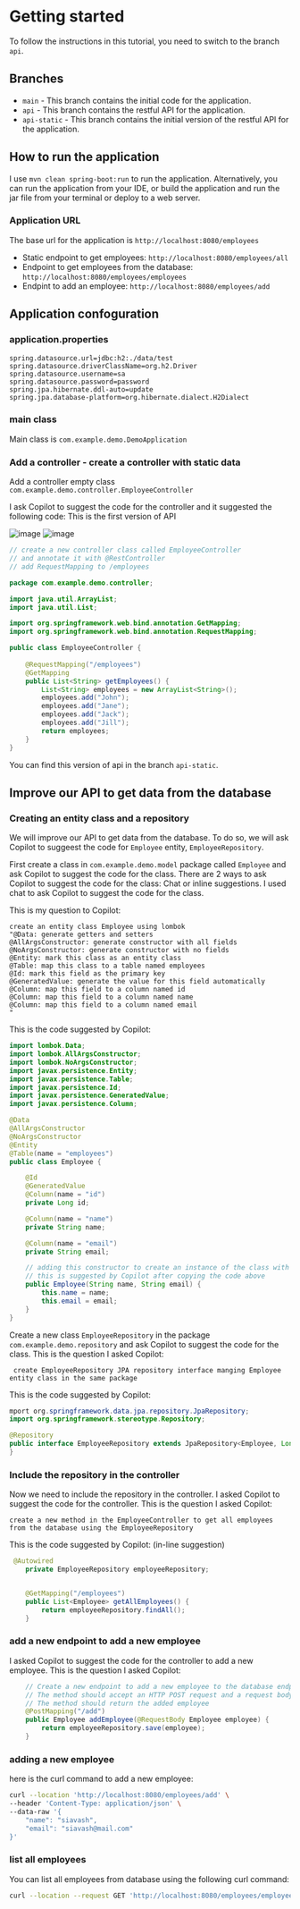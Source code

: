 # Getting started

To follow the instructions in this tutorial, you need to switch to the branch `api`. 

## Branches

- `main` - This branch contains the initial code for the application.
- `api` - This branch contains the restful API for the application.
- `api-static` - This branch contains the initial version of the restful API for the application.

## How to run the application

I use `mvn clean spring-boot:run` to run the application. Alternatively, you can run the application from your IDE, or build the application and run the jar file from your terminal or deploy to a web server.

### Application URL

The base url for the application is `http://localhost:8080/employees`

- Static endpoint to get employees: `http://localhost:8080/employees/all`
- Endpoint to get employees from the database: `http://localhost:8080/employees/employees`
- Endpint to add an employee: `http://localhost:8080/employees/add`

## Application confoguration

### application.properties

```properties
spring.datasource.url=jdbc:h2:./data/test
spring.datasource.driverClassName=org.h2.Driver
spring.datasource.username=sa
spring.datasource.password=password
spring.jpa.hibernate.ddl-auto=update
spring.jpa.database-platform=org.hibernate.dialect.H2Dialect
```

### main class

Main class is `com.example.demo.DemoApplication`

### Add a controller - create a controller with static data

Add a controller empty class `com.example.demo.controller.EmployeeController`

I ask Copilot to suggest the code for the controller and it suggested the following code: This is the first version of API

![image](https://github.com/snsinahub-org/copilot-java-spring-boot/assets/90400593/b54d02ff-f39c-4537-a6b3-738e1aa3e95a)
![image](https://github.com/snsinahub-org/copilot-java-spring-boot/assets/90400593/6508506a-fb94-43af-b37e-83ad6cf6daec)

```java
// create a new controller class called EmployeeController
// and annotate it with @RestController
// add RequestMapping to /employees

package com.example.demo.controller;

import java.util.ArrayList;
import java.util.List;

import org.springframework.web.bind.annotation.GetMapping;
import org.springframework.web.bind.annotation.RequestMapping;

public class EmployeeController {
    
    @RequestMapping("/employees")
    @GetMapping
    public List<String> getEmployees() {
        List<String> employees = new ArrayList<String>();
        employees.add("John");
        employees.add("Jane");
        employees.add("Jack");
        employees.add("Jill");
        return employees;
    }
}
```

You can find this version of api in the branch `api-static`.

## Improve our API to get data from the database


### Creating an entity class and a repository

We will improve our API to get data from the database. To do so, we will ask Copilot to suggeest the code for `Employee` entity, `EmployeeRepository`. 

First create a class in `com.example.demo.model` package called `Employee` and ask Copilot to suggest the code for the class. There are 2 ways to ask Copilot to suggest the code for the class: Chat or inline suggestions. I used chat to ask Copilot to suggest the code for the class. 

This is my question to Copilot:

```text
create an entity class Employee using lombok
"@Data: generate getters and setters
@AllArgsConstructor: generate constructor with all fields
@NoArgsConstructor: generate constructor with no fields
@Entity: mark this class as an entity class
@Table: map this class to a table named employees
@Id: mark this field as the primary key
@GeneratedValue: generate the value for this field automatically
@Column: map this field to a column named id
@Column: map this field to a column named name
@Column: map this field to a column named email
"
```

This is the code suggested by Copilot:

```java
import lombok.Data;
import lombok.AllArgsConstructor;
import lombok.NoArgsConstructor;
import javax.persistence.Entity;
import javax.persistence.Table;
import javax.persistence.Id;
import javax.persistence.GeneratedValue;
import javax.persistence.Column;

@Data
@AllArgsConstructor
@NoArgsConstructor
@Entity
@Table(name = "employees")
public class Employee {

    @Id
    @GeneratedValue
    @Column(name = "id")
    private Long id;

    @Column(name = "name")
    private String name;

    @Column(name = "email")
    private String email;

    // adding this constructor to create an instance of the class with the name and email fields
    // this is suggested by Copilot after copying the code above
    public Employee(String name, String email) {
        this.name = name;
        this.email = email;
    }
}
```


Create a new class `EmployeeRepository` in the package `com.example.demo.repository` and ask Copilot to suggest the code for the class. This is the question I asked Copilot:

```text
 create EmployeeRepository JPA repository interface manging Employee entity class in the same package
```

This is the code suggested by Copilot:

```java
mport org.springframework.data.jpa.repository.JpaRepository;
import org.springframework.stereotype.Repository;

@Repository
public interface EmployeeRepository extends JpaRepository<Employee, Long> {
}
```

### Include the repository in the controller

Now we need to include the repository in the controller. I asked Copilot to suggest the code for the controller. This is the question I asked Copilot:

```text
create a new method in the EmployeeController to get all employees from the database using the EmployeeRepository
```

This is the code suggested by Copilot: (in-line suggestion)

```java
 @Autowired
    private EmployeeRepository employeeRepository;


    @GetMapping("/employees")
    public List<Employee> getAllEmployees() {
        return employeeRepository.findAll();
    }
```


### add a new endpoint to add a new employee

I asked Copilot to suggest the code for the controller to add a new employee. This is the question I asked Copilot:

```Java
    // Create a new endpoint to add a new employee to the database endpoint is /add
    // The method should accept an HTTP POST request and a request body of type Employee
    // The method should return the added employee
    @PostMapping("/add")
    public Employee addEmployee(@RequestBody Employee employee) {
        return employeeRepository.save(employee);
    }
```

### adding a new employee

here is the curl command to add a new employee:

```bash
curl --location 'http://localhost:8080/employees/add' \
--header 'Content-Type: application/json' \
--data-raw '{
    "name": "siavash",
    "email": "siavash@mail.com"
}'
```

### list all employees

You can list all employees from database using the following curl command:

```bash
curl --location --request GET 'http://localhost:8080/employees/employees'
```

